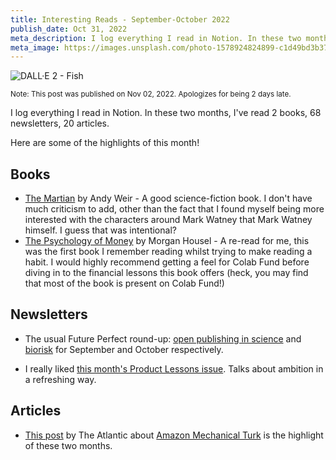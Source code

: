 ```yaml
---
title: Interesting Reads - September-October 2022
publish_date: Oct 31, 2022
meta_description: I log everything I read in Notion. In these two months, I've read ? newsletters and ? articles. Here are some of the highlights of this month!
meta_image: https://images.unsplash.com/photo-1578924824899-c1d49bd3b370?ixlib=rb-1.2.1&ixid=MnwxMjA3fDB8MHxwaG90by1wYWdlfHx8fGVufDB8fHx8&auto=format&fit=crop&w=1942&q=80
---
```


![DALL·E 2 - Fish](/drafts/dalle-2-fish)

<small>Note: This post was published on Nov 02, 2022. Apologizes for being 2 days late.</small>

I log everything I read in Notion. In these two months, I've read 2 books, 68 newsletters, 20 articles.

Here are some of the highlights of this month!

## Books

- [The Martian](https://www.goodreads.com/book/show/18007564-the-martian) by Andy Weir - A good science-fiction book. I don't have much criticism to add, other than the fact that I found myself being more interested with the characters around Mark Watney that Mark Watney himself. I guess that was intentional?
- [The Psychology of Money](https://www.goodreads.com/book/show/41881472-the-psychology-of-money?ref=nav_sb_ss_1_13) by Morgan Housel - A re-read for me, this was the first book I remember reading whilst trying to make reading a habit. I would highly recommend getting a feel for Colab Fund before diving in to the financial lessons this book offers (heck, you may find that most of the book is present on Colab Fund!)

## Newsletters

- The usual Future Perfect round-up: [open publishing in science](https://link.vox.com/view/60fc3142c9f14776313e8c4ahb5yq.wzh/1f147259) and [biorisk](https://link.vox.com/view/60fc3142c9f14776313e8c4ahijl5.15le/519706a8) for September and October respectively.

- I really liked [this month's Product Lessons issue](https://productlessons.substack.com/p/when-ambition-is-oppressive). Talks about ambition in a refreshing way.

## Articles

- [This post](https://www.theatlantic.com/business/archive/2018/01/amazon-mechanical-turk/551192/) by The Atlantic about [Amazon Mechanical Turk](https://www.mturk.com/) is the highlight of these two months.
